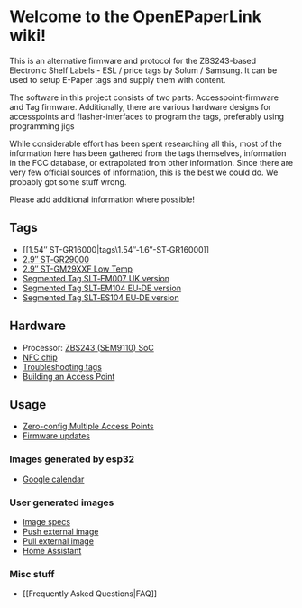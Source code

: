 # Welcome to the OpenEPaperLink wiki!

This is an alternative firmware and protocol for the ZBS243-based Electronic Shelf Labels - ESL / price tags by Solum / Samsung. It can be used to setup E-Paper tags and supply them with content.

The software in this project consists of two parts: Accesspoint-firmware and Tag firmware. Additionally, there are various hardware designs for accesspoints and flasher-interfaces to program the tags, preferably using programming jigs

While considerable effort has been spent researching all this, most of the information here has been gathered from the tags themselves, information in the FCC database, or extrapolated from other information. Since there are very few official sources of information, this is the best we could do. We probably got some stuff wrong.

Please add additional information where possible!

## Tags

- [[1.54″ ST-GR16000|tags\\1.54″‐1.6″-ST‐GR16000]]
- [2.9″ ST‐GR29000](tags/2.9″-ST‐GR29000.md)
- [2.9″ ST-GM29XXF Low Temp](tags/2.9″-ST‐GM29XXF-Low-Temp.md)
- [Segmented Tag SLT‐EM007 UK version](tags/Segmented-Tag-SLT‐EM007-UK-version.md)
- [Segmented Tag SLT‐EM104 EU‐DE version](tags/Segmented-Tag-SLT‐EM104-EU‐DE-version.md)
- [Segmented Tag SLT‐ES104 EU‐DE version](tags/Segmented-Tag-SLT‐ES104-EU‐DE-version.md)

## Hardware

- Processor: [ZBS243 (SEM9110) SoC](hardware/ZBS243-(SEM9110)-SoC.md)
- [NFC chip](hardware/NFC-Solum-2.9″-and-1.54″.md)
- [Troubleshooting tags](hardware/Troubleshooting-Tags.md)
- [Building an Access Point](hardware/Building-an-Access-Point.md)

## Usage

- [Zero-config Multiple Access Points](usage/Multiple-Access-Points.md)
- [Firmware updates](usage/Firmware-updates.md)

### Images generated by esp32

- [Google calendar](usage/Google-calendar)

### User generated images 

- [Image specs](usage/Image-specs.md)
- [Push external image](usage/Image-upload-demo.md)
- [Pull external image](usage/Image-pull.md)
- [Home Assistant](Home-assistant.md)

### Misc stuff

- [[Frequently Asked Questions|FAQ]]